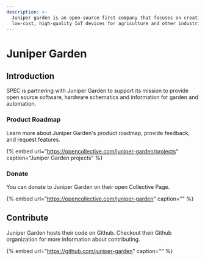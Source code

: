 ```yaml
---
description: >-
  Juniper garden is an open-source first company that focuses on creating
  low-cost, high-quality IoT devices for agriculture and other industries.
---
```


# Juniper Garden

## Introduction

SPEC is partnering with Juniper Garden to support its mission to provide open source software, hardware schematics and information for garden and automation.

### Product Roadmap

Learn more about Juniper Garden's product roadmap, provide feedback, and request features.

{% embed url="https://opencollective.com/juniper-garden/projects" caption="Juniper Garden projects" %}

### Donate

You can donate to Juniper Garden on their open Collective Page.

{% embed url="https://opencollective.com/juniper-garden" caption="" %}

## Contribute

Juniper Garden hosts their code on Github. Checkout their Github organization for more information about contributing.

{% embed url="https://github.com/juniper-garden" caption="" %}


